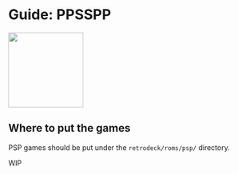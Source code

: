 # Guide: PPSSPP

<img src="../../../wiki_images/logos/ppsspp-logo.png" width="150">

## Where to put the games
PSP games should be put under the `retrodeck/roms/psp/` directory.

WIP
